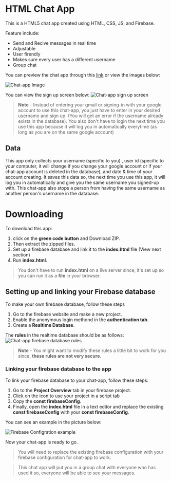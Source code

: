 # HTML Chat App

This is a HTML5 chat app created using HTML, CSS, JS, and Firebase.

 Feature include:
 - Send and Recive messages in real time
 - Adjustable
- User firendly
- Makes sure every user has a different username
- Group chat

You can preview the chat app through this [link](https://susjejesus.github.io/chat-app/index.html)  or view the images below:

![Chat-app Image](https://susjejesus.github.io/images/Capture11.PNG)

You can view the sign up screen below:
![Chat-app sign up screen](https://susjejesus.github.io/images/Capture22.PNG)

> **Note** - Instead of entering your gmail or signing-in with your google account to use this chat-app,  you just have to enter in your desired username and sign up. (You will get an error if the username already exists in the database). You also don't have to login the next time you use this app because it will log you in automatically everytime (as long as you are on the same google account)

## Data

This app only collects your username (specific to you) , user id (specific to your computer, it will change if you change your google account or if your chat-app account is deleted in the database), and date & time of your account creating. It saves this data so, the next time you use this app, it will log you in automatically and give you the same username you signed-up with. This chat-app also stops a person from having the same username as another person's username in the database.
 
# Downloading

To download this app:
1.  click on the **green code button** and Download ZIP. 
2. Then extract the zipped files.
3.  Set up a firebase database and link it to the **index.html** file (View next section)
4. Run **index.html**.

> You don't have to run **index.html** on a live server since, it's set up so you can run it as a **file** in your browser.

## Setting up and linking your Firebase database

To make your own firebase database, follow these steps

1. Go to the firebase website and make a new project. 
2. Enable the anonymous login methond in the **authentication tab**. 
3. Create a **Realtime Database**.

The **rules** in the realtime database should be as follows:
![Chat-app firebase database rules](https://susjejesus.github.io/images/Capture1.PNG)

> **Note** - You might want to modify these rules a little bit to work for you since, **these rules are not very secure**.

### Linking your firebase database to the app

To link your firebase database to your chat-app, follow these steps:
1.  Go to the **Project Overview** tab in your firebase project. 
2.  Click on the icon to use your project in a script tab
3.  Copy the **const firebaseConfig**. 
4. Finally, open the **index.html** file in a text editor and replace the existing **const firebaseConfig** with your **const firebaseConfig**. 

You can see an example in the picture below:

![Firebase Configration example](https://susjejesus.github.io/images/Capture.PNG)

Now your chat-app is ready to go.

> You will  need to replace the existing firebase configuration with your firebase configuration for chat-app to work. 
 
> This chat app will put you in a group chat with everyone who has used it so, everyone will be able to see your messages.

